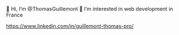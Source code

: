 👋 Hi, I’m @ThomasGuillemont
👀 I’m interested in web development in France

https://www.linkedin.com/in/guillemont-thomas-pro/
